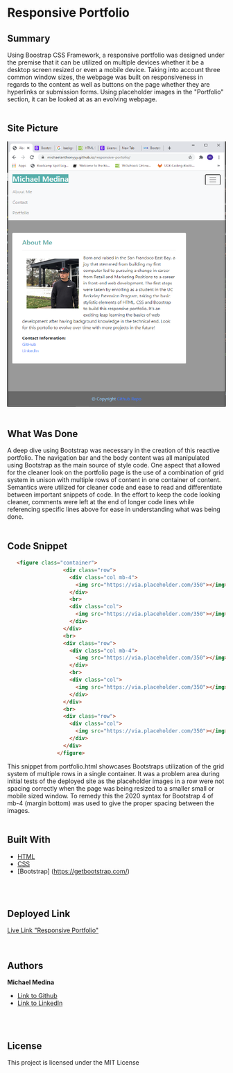 # Responsive Portfolio

## Summary
Using Boostrap CSS Framework, a responsive portfolio was designed under the premise that it can be utilized on multiple devices 
whether it be a desktop screen resized or even a mobile device. Taking into account three common window sizes, the webpage was built on responsiveness in regards to the content as well as buttons on the page whether they are hyperlinks or submission forms. Using placeholder images in the "Portfolio" section, it can be looked at as an evolving webpage.
<br>
<br>

## Site Picture
![Site](Assets/Images/screenshot.png)
<br>
<br>

## What Was Done
A deep dive using Bootstrap was necessary in the creation of this reactive portfolio. The navigation bar and the body content was all manipulated using Bootstrap as the main source of style code. One aspect that allowed for the cleaner look on the portfolio page is the use of a combination of grid system in unison with multiple rows of content in one container of content. Semantics were utilized for cleaner code and ease to read and differentiate between important snippets of code. In the effort to keep the code looking cleaner, comments were left at the end of longer code lines while referencing specific lines above for ease in understanding what was being done.
<br>
<br>

## Code Snippet
```html
   <figure class="container">
                  <div class="row">
                    <div class="col mb-4">
                      <img src="https://via.placeholder.com/350"></img>
                    </div>
                    <br>
                    <div class="col">
                      <img src="https://via.placeholder.com/350"></img>
                    </div>
                  </div>
                  <br>
                  <div class="row">
                    <div class="col mb-4">
                      <img src="https://via.placeholder.com/350"></img>
                    </div>
                    <br>
                    <div class="col">
                      <img src="https://via.placeholder.com/350"></img>
                    </div>
                  </div>
                  <br>
                  <div class="row">
                    <div class="col">
                      <img src="https://via.placeholder.com/350"></img>
                    </div>
                  </div>
                </figure>
```
This snippet from portfolio.html showcases Bootstraps utilization of the grid system of multiple rows in a single container. It was a problem area during initial tests of the deployed site as the placeholder images in a row were not spacing correctly when the page was being resized to a smaller small or mobile sized window. To remedy this the 2020 syntax for Bootstrap 4 of mb-4 (margin bottom) was used to give the proper spacing between the images. 
<br>
<br>

## Built With

* [HTML](https://developer.mozilla.org/en-US/docs/Web/HTML)
* [CSS](https://developer.mozilla.org/en-US/docs/Web/CSS)
* [Bootstrap] (https://getbootstrap.com/)

<br>
<br>

## Deployed Link

[Live Link "Responsive Portfolio"](https://michaelanthonyyy.github.io/responsive-portolio/)

<br>

## Authors

**Michael Medina** 
- [Link to Github](https://github.com/michaelanthonyyy)
- [Link to LinkedIn](https://www.linkedin.com/in/michael-medina-22aa70200?lipi=urn%3Ali%3Apage%3Ad_flagship3_profile_view_base_contact_details%3B311BosSLTMS4JkhAfkX61A%3D%3D)

<br>
<br>

## License

This project is licensed under the MIT License 
